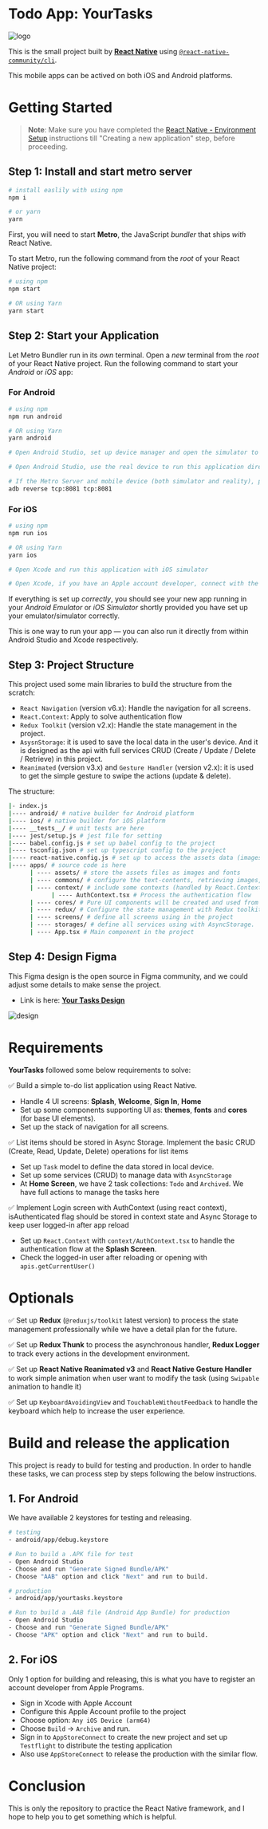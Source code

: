 # Todo App: YourTasks
![logo](./apps/assets/images/logofull.png)

This is the small project built by [**React Native**](https://reactnative.dev) using [`@react-native-community/cli`](https://github.com/react-native-community/cli).

This mobile apps can be actived on both iOS and Android platforms.

# Getting Started

>**Note**: Make sure you have completed the [React Native - Environment Setup](https://reactnative.dev/docs/environment-setup) instructions till "Creating a new application" step, before proceeding.

## Step 1: Install and start metro server

```bash
# install easlily with using npm
npm i

# or yarn
yarn
```

First, you will need to start **Metro**, the JavaScript _bundler_ that ships _with_ React Native.

To start Metro, run the following command from the _root_ of your React Native project:

```bash
# using npm
npm start

# OR using Yarn
yarn start
```

## Step 2: Start your Application

Let Metro Bundler run in its _own_ terminal. Open a _new_ terminal from the _root_ of your React Native project. Run the following command to start your _Android_ or _iOS_ app:

### For Android

```bash
# using npm
npm run android

# OR using Yarn
yarn android

# Open Android Studio, set up device manager and open the simulator to run the demo.

# Open Android Studio, use the real device to run this application directly.

# If the Metro Server and mobile device (both simulator and reality), please run this command to connect the proxy to metro server again:
adb reverse tcp:8081 tcp:8081
```

### For iOS

```bash
# using npm
npm run ios

# OR using Yarn
yarn ios

# Open Xcode and run this application with iOS simulator

# Open Xcode, if you have an Apple account developer, connect with the real device to run this application directly.
```

If everything is set up _correctly_, you should see your new app running in your _Android Emulator_ or _iOS Simulator_ shortly provided you have set up your emulator/simulator correctly.

This is one way to run your app — you can also run it directly from within Android Studio and Xcode respectively.

## Step 3: Project Structure

This project used some main libraries to build the structure from the scratch:

- `React Navigation` (version v6.x): Handle the navigation for all screens.
- `React.Context`: Apply to solve authentication flow
- `Redux Toolkit` (version v2.x): Handle the state management in the project.
- `AsysnStorage`: it is used to save the local data in the user's device. And it is designed as the api with full services CRUD (Create / Update / Delete / Retrieve) in this project.
- `Reanimated` (version v3.x) and `Gesture Handler` (version v2.x): it is used to get the simple gesture to swipe the actions (update & delete).

The structure:

```bash
|- index.js
|---- android/ # native builder for Android platform
|---- ios/ # native builder for iOS platform
|---- __tests__/ # unit tests are here
|---- jest/setup.js # jest file for setting
|---- babel.config.js # set up babel config to the project
|---- tsconfig.json # set up typescript config to the project
|---- react-native.config.js # set up to access the assets data (images, fonts) in the project
|---- apps/ # source code is here
      | ---- assets/ # store the assets files as images and fonts
      | ---- commons/ # configure the text-contents, retrieving images, screen names and theme of the project
      | ---- context/ # include some contexts (handled by React.Context) to use in the project
            | ---- AuthContext.tsx # Process the authentication flow
      | ---- cores/ # Pure UI components will be created and used from here
      | ---- redux/ # Configure the state management with Redux toolkit
      | ---- screens/ # define all screens using in the project
      | ---- storages/ # define all services using with AsyncStorage.
      | ---- App.tsx # Main component in the project
```

## Step 4: Design Figma

This Figma design is the open source in Figma community, and we could adjust some details to make sense the project.

- Link is here: [**Your Tasks Design**](https://www.figma.com/file/qoJoHiC2TlzZc3MSGCyzpa/Todo-List-App-(Community)?type=design&node-id=0%3A1&mode=design&t=C7gzL8xuTD4JeXyT-1)

![design](./apps/assets/images/design-yourtasks.png)

# Requirements

**YourTasks** followed some below requirements to solve:

✅ Build a simple to-do list application using React Native.
- Handle 4 UI screens: **Splash**, **Welcome**, **Sign In**, **Home**
- Set up some components supporting UI as: **themes**, **fonts** and **cores** (for base UI elements).
- Set up the stack of navigation for all screens.

✅ List items should be stored in Async Storage. Implement the basic CRUD (Create, Read, Update, Delete) operations for list items
- Set up `Task` model to define the data stored in local device.
- Set up some services (CRUD) to manage data with `AsyncStorage`
- At **Home Screen**, we have 2 task collections: `Todo` and `Archived`. We have full actions to manage the tasks here


✅ Implement Login screen with AuthContext (using react context), isAuthenticated flag should be stored in context state and Async Storage to keep user logged-in after app reload
- Set up `React.Context` with `context/AuthContext.tsx` to handle the authentication flow at the **Splash Screen**.
- Check the logged-in user after reloading or opening with `apis.getCurrentUser()`

# Optionals

✅ Set up **Redux** (`@reduxjs/toolkit` latest version) to process the state management professionally while we have a detail plan for the future.

✅ Set up **Redux Thunk** to process the asynchronous handler, **Redux Logger** to track every actions in the development environment.

✅ Set up **React Native Reanimated v3** and **React Native Gesture Handler** to work simple animation when user want to modify the task (using `Swipable` animation to handle it)

✅ Set up `KeyboardAvoidingView` and `TouchableWithoutFeedback` to handle the keyboard which help to increase the user experience.

# Build and release the application

This project is ready to build for testing and production. In order to handle these tasks, we can process step by steps following the below instructions.

## 1. For Android

We have available 2 keystores for testing and releasing.

```bash
# testing
- android/app/debug.keystore

# Run to build a .APK file for test
- Open Android Studio
- Choose and run "Generate Signed Bundle/APK"
- Choose "AAB" option and click "Next" and run to build.

# production
- android/app/yourtasks.keystore

# Run to build a .AAB file (Android App Bundle) for production
- Open Android Studio
- Choose and run "Generate Signed Bundle/APK"
- Choose "APK" option and click "Next" and run to build.
```

## 2. For iOS

Only 1 option for building and releasing, this is what you have to register an account developer from Apple Programs.

- Sign in Xcode with Apple Account
- Configure this Apple Account profile to the project
- Choose option: `Any iOS Device (arm64)`
- Choose `Build` -> `Archive` and run.
- Sign in to `AppStoreConnect` to create the new project and set up `Testflight` to distribute the testing application
- Also use `AppStoreConnect` to release the production with the similar flow.

# Conclusion

This is only the repository to practice the React Native framework, and I hope to help you to get something which is helpful.

